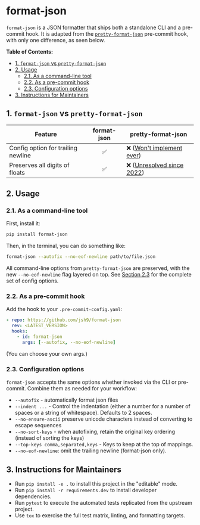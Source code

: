 # format-json

`format-json` is a JSON formatter that ships both a standalone CLI and a
pre-commit hook. It is adapted from the
[`pretty-format-json`](https://github.com/pre-commit/pre-commit-hooks)
pre-commit hook, with only one difference, as seen below.

**Table of Contents:**

<!--TOC-->

- [1. `format-json` vs `pretty-format-json`](#1-format-json-vs-pretty-format-json)
- [2. Usage](#2-usage)
  - [2.1. As a command-line tool](#21-as-a-command-line-tool)
  - [2.2. As a pre-commit hook](#22-as-a-pre-commit-hook)
  - [2.3. Configuration options](#23-configuration-options)
- [3. Instructions for Maintainers](#3-instructions-for-maintainers)

<!--TOC-->

## 1. `format-json` vs `pretty-format-json`

| Feature                            | format-json | pretty-format-json                                |
| ---------------------------------- | :---------: | ------------------------------------------------- |
| Config option for trailing newline |     ✅      | ❌ ([Won't implement ever][won't-implement-ever]) |
| Preserves all digits of floats     |     ✅      | ❌ ([Unresolved since 2022][unresolved-2022])     |

## 2. Usage

### 2.1. As a command-line tool

First, install it:

```bash
pip install format-json
```

Then, in the terminal, you can do something like:

```bash
format-json --autofix --no-eof-newline path/to/file.json
```

All command-line options from `pretty-format-json` are preserved, with the new
`--no-eof-newline` flag layered on top. See
[Section 2.3](#23-configuration-options) for the complete set of config
options.

### 2.2. As a pre-commit hook

Add the hook to your `.pre-commit-config.yaml`:

```yaml
- repo: https://github.com/jsh9/format-json
  rev: <LATEST_VERSION>
  hooks:
    - id: format-json
      args: [--autofix, --no-eof-newline]
```

(You can choose your own args.)

### 2.3. Configuration options

`format-json` accepts the same options whether invoked via the CLI or
pre-commit. Combine them as needed for your workflow:

- `--autofix` - automatically format json files
- `--indent ...` - Control the indentation (either a number for a number of
  spaces or a string of whitespace). Defaults to 2 spaces.
- `--no-ensure-ascii` preserve unicode characters instead of converting to
  escape sequences
- `--no-sort-keys` - when autofixing, retain the original key ordering (instead
  of sorting the keys)
- `--top-keys comma,separated,keys` - Keys to keep at the top of mappings.
- `--no-eof-newline`: omit the trailing newline (format-json only).

## 3. Instructions for Maintainers

- Run `pip install -e .` to install this project in the "editable" mode.
- Run `pip install -r requirements.dev` to install developer dependencies.
- Run `pytest` to execute the automated tests replicated from the upstream
  project.
- Use `tox` to exercise the full test matrix, linting, and formatting targets.

[unresolved-2022]: https://github.com/pre-commit/pre-commit-hooks/issues/780
[won't-implement-ever]: https://github.com/pre-commit/pre-commit-hooks/issues/1203
